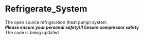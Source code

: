 # Refrigerate_System
The open source refrigeration (heat pump) system\
**_Please ensure your personal safety!!!_ Ensure compressor safety**\
The code is being updated
